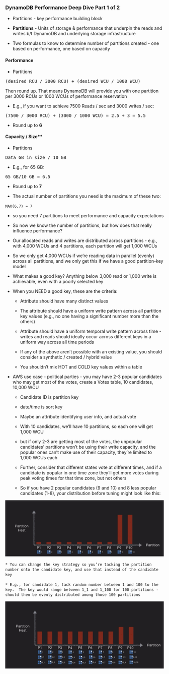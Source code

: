 ### DynamoDB Performance Deep Dive Part 1 of 2

* Partitions - key performance building block

* **Partitions** - Units of storage & performance that underpin the reads and writes b/t DynamoDB and underlying storage infrastructure

* Two formulas to know to determine number of partitions created - one based on performance, one based on capacity


#### Performance

* Partitions
<pre>
(desired RCU / 3000 RCU) + (desired WCU / 1000 WCU)
</pre>
Then round up.  That means DynamoDB will provide you with one partition per 3000 RCUs or 1000 WCUs of performance reservation

* E.g., if you want to achieve 7500 Reads / sec and 3000 writes / sec:

<pre>(7500 / 3000 RCU) + (3000 / 1000 WCU) = 2.5 + 3 = 5.5</pre>

* Round up to **6**

#### Capacity / Size**

* Partitions 

<pre>Data GB in size / 10 GB</pre>

* E.g., for 65 GB:

<pre>65 GB/10 GB = 6.5</pre>

* Round up to **7**

* The actual number of partitions you need is the maximum of these two:

`MAX(6,7) = 7`

* so you need 7 partitions to meet performance and capacity expectations

* So now we know the number of partitions, but how does that really influence performance?

* Our allocated reads and writes are distributed across partitions - e.g., with 4,000 WCUs and 4 partitions, each partition will get 1,000 WCUs

* So we only get 4,000 WCUs if we’re reading data in parallel (evenly) across all partitions, and we only get this if we have a good partition-key model

* What makes a good key?  Anything below 3,000 read or 1,000 write is achievable, even with a poorly selected key

* When you NEED a good key, these are the criteria:

    * Attribute should have many distinct values

    * The attribute should have a uniform write pattern across all partition key values (e.g., no one having a significant number more than the others)

    * Attribute should have a uniform temporal write pattern across time - writes and reads should ideally occur across different keys in a uniform way across all time periods

    * If any of the above aren’t possible with an existing value, you should consider a synthetic / created / hybrid value

    * You shouldn’t mix HOT and COLD key values within a table

* AWS use case - political parties - you may have 2-3 popular candidates who may get most of the votes, create a Votes table,  10 candidates, 10,000 WCU

    * Candidate ID is partition key

    * date/time is sort key

    * Maybe an attribute identifying user info, and actual vote

    * With 10 candidates, we’ll have 10 partitions, so each one will get 1,000 WCU

    * but if only 2-3 are getting most of the votes, the unpopular candidates’ partitions won’t be using their write capacity, and the popular ones can’t make use of their capacity, they’re limited to 1,000 WCUs each

    * Further, consider that different states vote at different times, and if a candidate is popular in one time zone they’ll get more votes during peak voting times for that time zone, but not others
    
    * So if you have 2 popular candidates (9 and 10) and 8 less popular candidates (1-8), your distribution before tuning might look like this:
    
![image alt text](../images/two_popular_candidates.png)

    * You can change the key strategy so you’re tacking the partition number onto the candidate key, and use that instead of the candidate key
    
    * E.g., for candidate 1, tack random number between 1 and 100 to the key.  The key would range between 1_1 and 1_100 for 100 partitions - should then be evenly distributed among those 100 partitions

![image alt text](../images/domain2_2.png)
